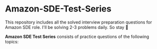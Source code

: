 # Amazon-SDE-Test-Series

This repository includes all the solved interview preparation questions for Amazon SDE role. I'll be solving 2-3 problems daily. So stay 👀


__Amazon SDE Test Series__ consists of practice questions of the following topics:
